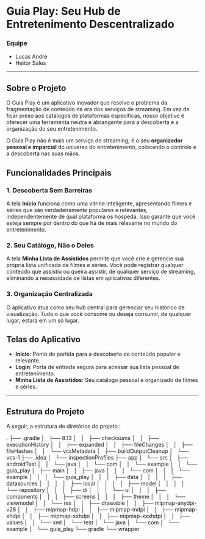 # Guia Play: Seu Hub de Entretenimento Descentralizado

### Equipe
* Lucas André
* Heitor Sales

---

## Sobre o Projeto

O Guia Play é um aplicativo inovador que resolve o problema da fragmentação de conteúdo na era dos serviços de streaming. Em vez de ficar preso aos catálogos de plataformas específicas, nosso objetivo é oferecer uma ferramenta neutra e abrangente para a descoberta e a organização do seu entretenimento.

O Guia Play não é mais um serviço de streaming; é o seu **organizador pessoal e imparcial** do universo do entretenimento, colocando o controle e a descoberta nas suas mãos.

## Funcionalidades Principais

### 1. Descoberta Sem Barreiras
A tela **Início** funciona como uma vitrine inteligente, apresentando filmes e séries que são verdadeiramente populares e relevantes, independentemente de qual plataforma os hospeda. Isso garante que você esteja sempre por dentro do que há de mais relevante no mundo do entretenimento.

### 2. Seu Catálogo, Não o Deles
A tela **Minha Lista de Assistidos** permite que você crie e gerencie sua própria lista unificada de filmes e séries. Você pode registrar qualquer conteúdo que assistiu ou queira assistir, de qualquer serviço de streaming, eliminando a necessidade de listas em aplicativos diferentes.

### 3. Organização Centralizada
O aplicativo atua como seu hub central para gerenciar seu histórico de visualização. Tudo o que você consome ou deseja consumir, de qualquer lugar, estará em um só lugar.

## Telas do Aplicativo

* **Início**: Ponto de partida para a descoberta de conteúdo popular e relevante.
* **Login**: Porta de entrada segura para acessar sua lista pessoal de entretenimento.
* **Minha Lista de Assistidos**: Seu catálogo pessoal e organizado de filmes e séries.

---

## Estrutura do Projeto

A seguir, a estrutura de diretórios do projeto :

.
├── .gradle
│   ├── 8.13
│   │   ├── checksums
│   │   ├── executionHistory
│   │   ├── expanded
│   │   ├── fileChanges
│   │   ├── fileHashes
│   │   └── vcsMetadata
│   ├── buildOutputCleanup
│   └── vcs-1
├── .idea
│   └── inspectionProfiles
├── app
│   └── src
│       ├── androidTest
│       │   └── java
│       │       └── com
│       │           └── example
│       │               └── guia_play
│       ├── main
│       │   ├── java
│       │   │   └── com
│       │   │       └── example
│       │   │           └── guia_play
│       │   │               ├── data
│       │   │               │   ├── datasources
│       │   │               │   ├── local
│       │   │               │   ├── model
│       │   │               │   └── repository
│       │   │               ├── di
│       │   │               └── ui
│       │   │                   ├── components
│       │   │                   ├── screens
│       │   │                   ├── theme
│       │   │                   └── viewmodel
│       │   └── res
│       │       ├── drawable
│       │       ├── mipmap-anydpi-v26
│       │       ├── mipmap-hdpi
│       │       ├── mipmap-mdpi
│       │       ├── mipmap-xhdpi
│       │       ├── mipmap-xxhdpi
│       │       ├── mipmap-xxxhdpi
│       │       ├── values
│       │       └── xml
│       └── test
│           └── java
│               └── com
│                   └── example
│                       └── guia_play
└── gradle
└── wrapper
